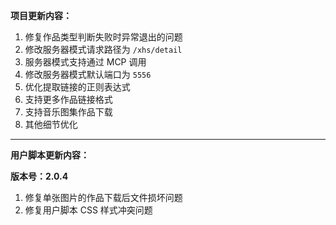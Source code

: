 **项目更新内容：**

1. 修复作品类型判断失败时异常退出的问题
2. 修改服务器模式请求路径为 `/xhs/detail`
3. 服务器模式支持通过 MCP 调用
4. 修改服务器模式默认端口为 `5556`
5. 优化提取链接的正则表达式
6. 支持更多作品链接格式
7. 支持音乐图集作品下载
8. 其他细节优化

*****

**用户脚本更新内容：**

**版本号：2.0.4**

1. 修复单张图片的作品下载后文件损坏问题
2. 修复用户脚本 CSS 样式冲突问题
